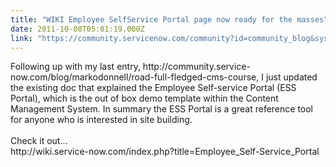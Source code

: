 ```yaml
---
title: "WIKI Employee SelfService Portal page now ready for the masses"
date: 2011-10-08T05:01:19.000Z
link: "https://community.servicenow.com/community?id=community_blog&sys_id=4d4deee5dbd0dbc01dcaf3231f961939"
---
```

<p>Following up with my last entry, http://community.service-now.com/blog/markodonnell/road-full-fledged-cms-course, I just updated the existing doc that explained the Employee Self-service Portal (ESS Portal), which is the out of box demo template within the Content Management System. In summary the ESS Portal is a great reference tool for anyone who is interested in site building.<br /><br />Check it out...<br />http://wiki.service-now.com/index.php?title=Employee_Self-Service_Portal</p>